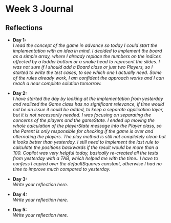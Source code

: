 # Week 3 Journal

## Reflections

- **Day 1:**  
  _I read the concept of the game in advance so today I could start the implementation with an idea in mind._
  _I decided to implement the board as a simple array, where I already replace the numbers on the indices affected by a ladder bottom or a snake head to represent the slides._
  _I was not sure if I should add a Board class or just two Players, so I started to write the test cases, to see which one I actually need._
  _Some of the rules already work, I am confident the approach works and I can reach a near complete solution tomorrow._

- **Day 2:**  
  _I have started the day by looking at the implementation from yesterday and realized the Game class has no significant relevance, if time would not be an issue it could be added, to keep a separate application layer, but it is not necessarily needed._
  _I was focusing on separating the concerns of the players and the gameState. I ended up moving the whole calculation of the playerState message into the Player class, so the Parent is only responsible for checking if the game is over and alternating the players._
  _The play method is still not completely clean but it looks better than yesterday. I still need to implement the last rule to calculate the positions backwards if the result would be more than a 100._
  _Copilot was very helpful today, basically re-created all the tests from yesterday with a TAB, which helped me with the time.._
  _I have to confess I copied over the defaultSquares constant, otherwise I had no time to improve much compared to yesterday._

- **Day 3:**  
  _Write your reflection here._

- **Day 4:**  
  _Write your reflection here._

- **Day 5:**  
  _Write your reflection here._